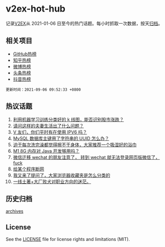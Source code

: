 # v2ex-hot-hub

 记录[V2EX](https://www.v2ex.com/)从 2021-01-06 日至今的热门话题。每小时抓取一次数据，按天[归档](archives)。
 
 ## 相关项目

- [GitHub热榜](https://github.com/snaildev/github-hot-hub)
- [知乎热榜](https://github.com/snaildev/zhihu-hot-hub)
- [微博热榜](https://github.com/snaildev/weibo-hot-hub)
- [头条热榜](https://github.com/snaildev/toutiao-hot-hub)
- [抖音热榜](https://github.com/snaildev/douyin-hot-hub)


 `更新时间：2021-09-06 09:52:33 +0800`

## 热议话题

1. [利用机器学习训练分类好的 k 线图，能否识别股市涨跌？](https://www.v2ex.com/t/799974)
1. [请问这样的夫妻生活出了什么问题？](https://www.v2ex.com/t/800048)
1. [V 友们，你们平时有在使用 IPV6 吗？](https://www.v2ex.com/t/799942)
1. [MySQL 数据库主键用了字符串的 UUID 怎么办？](https://www.v2ex.com/t/799982)
1. [迫于每次洗完澡都觉得擦不干身体，大家推荐一个吸湿好的浴巾](https://www.v2ex.com/t/799964)
1. [M1 8G 内存对 Java 开发够用吗？](https://www.v2ex.com/t/799988)
1. [微信迁移 wechat 的朋友注意了， 转到 wechat 就无法登录网页版微信了， fuck](https://www.v2ex.com/t/799959)
1. [给某个程序断网](https://www.v2ex.com/t/799940)
1. [我又来了提问了，大家浏览器收藏夹是怎么分类的](https://www.v2ex.com/t/799936)
1. [一线土著+大厂败犬对职业方向的迷茫。](https://www.v2ex.com/t/799945)

## 历史归档

[archives](archives)

## License

See the [LICENSE](LICENSE) file for license rights and limitations (MIT).
